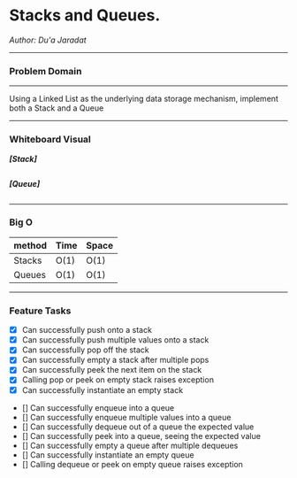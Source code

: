 # Stacks and Queues.


*Author: Du'a Jaradat*

---



### Problem Domain
******
Using a Linked List as the underlying data storage mechanism, implement both a Stack and a Queue


---



### Whiteboard Visual

***[Stack]***

![]()

***[Queue]***

![]()

---



### Big O

| method| Time | Space |
|------ | :----------- | :----------- |
|Stacks  | O(1) |O(1) |
|Queues  | O(1) |O(1) |

---

### Feature Tasks

- [x] Can successfully push onto a stack
- [x] Can successfully push multiple values onto a stack
- [x] Can successfully pop off the stack
- [x] Can successfully empty a stack after multiple pops
- [x] Can successfully peek the next item on the stack
- [x] Calling pop or peek on empty stack raises exception
- [x] Can successfully instantiate an empty stack
- [] Can successfully enqueue into a queue
- [] Can successfully enqueue multiple values into a queue
- [] Can successfully dequeue out of a queue the expected value
- [] Can successfully peek into a queue, seeing the expected value
- [] Can successfully empty a queue after multiple dequeues
- [] Can successfully instantiate an empty queue
- [] Calling dequeue or peek on empty queue raises exception
